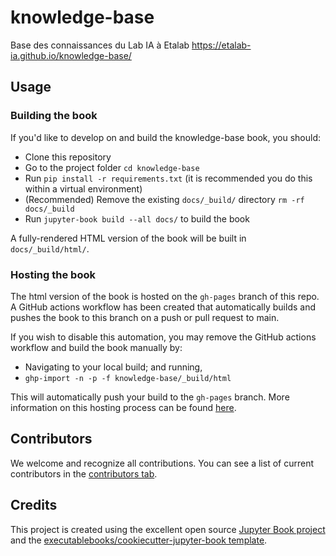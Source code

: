 # knowledge-base

Base des connaissances du Lab IA à Etalab 
https://etalab-ia.github.io/knowledge-base/
## Usage

### Building the book

If you'd like to develop on and build the knowledge-base book, you should:

- Clone this repository
- Go to the project folder `cd knowledge-base` 
- Run `pip install -r requirements.txt` (it is recommended you do this within a virtual environment)
- (Recommended) Remove the existing `docs/_build/` directory `rm -rf docs/_build`
- Run `jupyter-book build --all docs/` to build the book

A fully-rendered HTML version of the book will be built in `docs/_build/html/`.

### Hosting the book

The html version of the book is hosted on the `gh-pages` branch of this repo. A GitHub actions workflow has been created that automatically builds and pushes the book to this branch on a push or pull request to main.

If you wish to disable this automation, you may remove the GitHub actions workflow and build the book manually by:

- Navigating to your local build; and running,
- `ghp-import -n -p -f knowledge-base/_build/html`

This will automatically push your build to the `gh-pages` branch. More information on this hosting process can be found [here](https://jupyterbook.org/publish/gh-pages.html#manually-host-your-book-with-github-pages).

## Contributors

We welcome and recognize all contributions. You can see a list of current contributors in the [contributors tab](https://github.com/etalab-ia/knowledge_base/graphs/contributors).

## Credits

This project is created using the excellent open source [Jupyter Book project](https://jupyterbook.org/) and the [executablebooks/cookiecutter-jupyter-book template](https://github.com/executablebooks/cookiecutter-jupyter-book).

